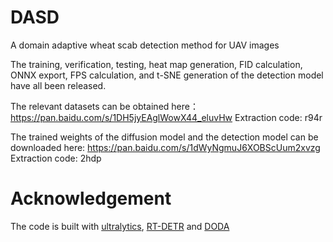 # DASD
A domain adaptive wheat scab detection method for UAV images

The training, verification, testing, heat map generation, FID calculation, ONNX export, FPS calculation, and t-SNE generation of the detection model have all been released.

The relevant datasets can be obtained here：https://pan.baidu.com/s/1DH5jyEAglWowX44_eluvHw Extraction code: r94r

The trained weights of the diffusion model and the detection model can be downloaded here: https://pan.baidu.com/s/1dWyNgmuJ6XOBScUum2xvzg Extraction code: 2hdp

# Acknowledgement
The code is built with [ultralytics](https://github.com/ultralytics/ultralytics), [RT-DETR](https://github.com/lyuwenyu/RT-DETR) and [DODA](https://github.com/UTokyo-FieldPhenomics-Lab/DODA)
